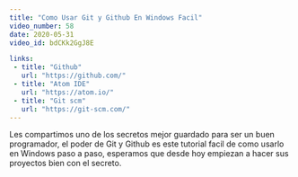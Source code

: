```yaml
---
title: "Como Usar Git y Github En Windows Facil"
video_number: 58
date: 2020-05-31
video_id: bdCKk2GgJ8E

links:
 - title: "Github"
   url: "https://github.com/"
 - title: "Atom IDE"
   url: "https://atom.io/"
 - title: "Git scm"
   url: "https://git-scm.com/"
---
```


Les compartimos uno de los secretos mejor guardado para ser un buen programador, el poder de Git y Github es este tutorial facil de como usarlo en Windows paso a paso, esperamos que desde hoy empiezan a hacer sus proyectos bien con el secreto.
